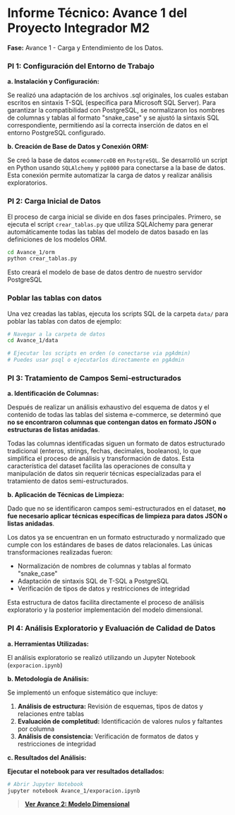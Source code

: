 # Informe Técnico: Avance 1 del Proyecto Integrador M2

**Fase:** Avance 1 - Carga y Entendimiento de los Datos.

### PI 1: Configuración del Entorno de Trabajo

**a. Instalación y Configuración:**

Se realizó una adaptación de los archivos .sql originales, los cuales estaban escritos en sintaxis T-SQL (específica para Microsoft SQL Server). Para garantizar la compatibilidad con PostgreSQL, se normalizaron los nombres de columnas y tablas al formato "snake_case" y se ajustó la sintaxis SQL correspondiente, permitiendo así la correcta inserción de datos en el entorno PostgreSQL configurado.

**b. Creación de Base de Datos y Conexión ORM:**

Se creó la base de datos `ecommerceDB` en `PostgreSQL`. Se desarrolló un script en Python usando `SQLAlchemy` y `pg8000` para conectarse a la base de datos. Esta conexión permite automatizar la carga de datos y realizar análisis exploratorios.

### PI 2: Carga Inicial de Datos

El proceso de carga inicial se divide en dos fases principales. Primero, se ejecuta el script `crear_tablas.py` que utiliza SQLAlchemy para generar automáticamente todas las tablas del modelo de datos basado en las definiciones de los modelos ORM.

```bash
cd Avance_1/orm
python crear_tablas.py
```

 Esto creará el modelo de base de datos dentro de nuestro servidor PostgreSQL

### Poblar las tablas con datos
Una vez creadas las tablas, ejecuta los scripts SQL de la carpeta `data/` para poblar las tablas con datos de ejemplo:

```bash
# Navegar a la carpeta de datos
cd Avance_1/data

# Ejecutar los scripts en orden (o conectarse via pgAdmin)
# Puedes usar psql o ejecutarlos directamente en pgAdmin
```

### PI 3: Tratamiento de Campos Semi-estructurados

**a. Identificación de Columnas:**

Después de realizar un análisis exhaustivo del esquema de datos y el contenido de todas las tablas del sistema e-commerce, se determinó que **no se encontraron columnas que contengan datos en formato JSON o estructuras de listas anidadas**. 

Todas las columnas identificadas siguen un formato de datos estructurado tradicional (enteros, strings, fechas, decimales, booleanos), lo que simplifica el proceso de análisis y transformación de datos. Esta característica del dataset facilita las operaciones de consulta y manipulación de datos sin requerir técnicas especializadas para el tratamiento de datos semi-estructurados.

**b. Aplicación de Técnicas de Limpieza:**

Dado que no se identificaron campos semi-estructurados en el dataset, **no fue necesario aplicar técnicas específicas de limpieza para datos JSON o listas anidadas**. 

Los datos ya se encuentran en un formato estructurado y normalizado que cumple con los estándares de bases de datos relacionales. Las únicas transformaciones realizadas fueron:

- Normalización de nombres de columnas y tablas al formato "snake_case"
- Adaptación de sintaxis SQL de T-SQL a PostgreSQL
- Verificación de tipos de datos y restricciones de integridad

Esta estructura de datos facilita directamente el proceso de análisis exploratorio y la posterior implementación del modelo dimensional.


### PI 4: Análisis Exploratorio y Evaluación de Calidad de Datos

**a. Herramientas Utilizadas:**

El análisis exploratorio se realizó utilizando un Jupyter Notebook (`exporacion.ipynb`) 

**b. Metodología de Análisis:**

Se implementó un enfoque sistemático que incluye:

1. **Análisis de estructura:** Revisión de esquemas, tipos de datos y relaciones entre tablas
2. **Evaluación de completitud:** Identificación de valores nulos y faltantes por columna
3. **Análisis de consistencia:** Verificación de formatos de datos y restricciones de integridad

**c. Resultados del Análisis:**

 **Ejecutar el notebook para ver resultados detallados:**
```bash
# Abrir Jupyter Notebook
jupyter notebook Avance_1/exporacion.ipynb
```

> **[Ver Avance 2: Modelo Dimensional](../Avance_2/README.md)**